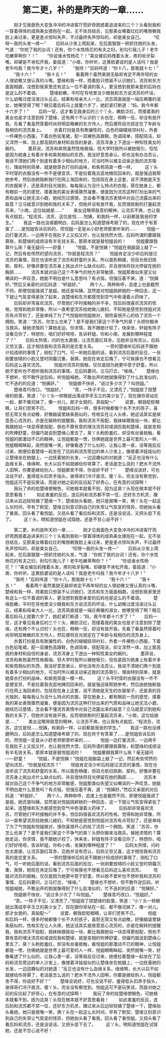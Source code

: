 # 　　第二更，补的是昨天的一章……
　　刚才见我面色大变急冲冲的冲进客厅而好奇困惑着追进来的三个丫头看到我和一穿着得体的成熟美女搂抱在一起，无不张目结舌，见那美女嘟着红红的嘴唇朝我脸上亲过来，更是差点惊叫失声，不过最终失声惊叫的，却是美女自己。
　　“哎呀～我的头发～疼～”
　　后妈从沙发上爬起来，在后面狠狠一把抓住她的头发，气道：“你抢了我的台词！还有，你个水性杨花的有夫之妇，别勾引我儿子！老牛吃嫩草啊你？！”
　　“你说谁水性杨花？！”美女被后妈拽着头发，疼的呲牙裂嘴，却硬是不肯松开我，委屈道：“小南，你听听，这黄脸婆说的是人话吗？我是老牛吗我？我今年才十八岁！”
　　“我呸！”后妈啐道：“你十八，那我就十七！”
　　“我十六！”
　　“我十五！”
　　看着两个虽然美貌无敌却肯定不再年轻的女人很幼稚又很认真的斗嘴，楚缘和我一样，捂着脸只想装不认识她们，流苏和东方面面相觑，没想到我家里还有这么一位不着调的客人，更没想到我那亲爱的后妈也是这么的不着调。
　　楚缘脸嫩，平时在背地里没少跟我和东方说流苏的坏话，什么幼稚过度活泼过头云云，结果和母亲大人一比，流苏简直就是一端庄典雅的淑女，她哪受得了啊？眼见着后妈马上就要六岁了，她赶紧打断道：“妈，我今年都十六岁了！”
　　后妈一怔，这才看见我身后的三个丫头，嫩脸泛红，而搂着我的美女也是才注意到除了楚缘，还有两个不认识的丫头也在，稍稍一怔，却没有放开我，先看了看虽然穿着时尚但明显稚嫩的东方怜人，然后便将目光锁定在了年龄与我相仿的流苏身上。
　　衣着打扮是具有欺骗性的，白色的蝴蝶结领衬衫，外套一件裸色小西服，下着白色铅笔裙，配一双裸色高跟鞋，色调简单，搭配简洁，却又浑然一体，加上那高挑的身材和自信的身姿，流苏浑身上下透出一种知性美女的婉约。
　　墨菲说，流苏和紫苑虽然性格极端，但大学时我所以被她吸引，恰恰是因为她身上有着许多和紫苑相似的东西，我没好意思承认，却也没有办法否认，我说不清她们两个到底有着多少相似的地方，可当时所以被主动亲近我的流苏吸引，理由特别简单，就是她穿衣打扮的品味，和紫苑简直一模一样。
　　这丫头平时穿的衣服没有一件不是便宜货，不是拉着我去逛地摊侃回来的，就是强迫我帮她参考，然后由她独断独行在网上淘回来的，包括现在身上这套，说不清她是天生的衣服架子，还是真的目光独到，每每我认为没什么特点的衣服，穿在她身上，都有眼前一亮的感觉，搂着我的美女表情骤然凝重，便是因为流苏这种打扮出来的气质和品味让她无法小觑，她经历过感情，怎会看不懂流苏表情中对自己流露出来的敌意？立马就意识到她和我的关系了，但她并没有放开我，反而很挑剔的打量起流苏来，“小南，这位姑娘是……”
　　美女这略带敌意的眼神，让流苏不爽，也让我有点尴尬，“程流苏，流苏，这位是悦……悦姨，和我妈一样，以前都是我爸的学生。”
　　我这一路也没琢磨明白，后妈是怎么知道楚缘考砸了的，现在终于有答案了……是悦姐告诉后妈的，而悦姐一定是从小舒老师那里听来的……
　　悦姐一边打量流苏，一边用手在我肚子上又掐又拧，也让我恍然大悟，后妈所谓的要跟我算账，和楚缘的成绩没有半毛钱关系，那原本就是替悦姐说的！
　　悦姐要跟我算什么账？毫无疑问——舒童！
　　“悦姐，不是悦姨！”悦姐在我脑袋上敲了一记，然后有些愕然的望向流苏，“你就是程流苏？”
　　悦姐肯定没少听后妈提过流苏的事情，现在也该听说了流苏和舒童的关系，所以面色稍缓，但目光依旧挑剔、犀利，好像非要在流苏身上挑出点什么缺点似的，并且很快将目光停留在她的胸部……
　　流苏本就对自己这个不争气的地方非常敏感，悦姐那类似失望又似嘲讽的一声叹息，她能不明白是什么意思吗？有点恼，但强压着不爽，道：“悦姨好。”然后又亲密的对后妈道：“轩姐好。”
　　两个人，两种称呼，态度上也是截然不同，即便悦姐强调了是姐，她还是叫姨，显然是对悦姐挑衅她的一种回击，这一下就让气氛变得紧张了起来，连楚缘和东方都感觉到空气中弥漫着火药味了。
　　后妈却非常喜欢流苏，尽管她们平时接触的并不多，但后妈很喜欢流苏的性格，觉得和她非常像，所以一直希望流苏给她做儿媳妇，不知她是感觉到悦姐对流苏有点苛刻了，还是单纯了为了气悦姐和悦姐做对，很欣喜很开心的给了流苏一个拥抱，笑道：“苏苏，你怎么也来了？是不是我们家这个不争气的臭丫头把你搬来当救兵，替她求情的？算她走运，你求情，我不跟她计较了，快来坐，轩姐有阵子没看见你了，特想你，咱们好好唠唠，告诉轩姐，你和小南，发展到哪种程度了？”
　　后妈太热情，问的也太直接，让流苏面红耳赤，见她并没有否认，后妈又惊又喜，这才相信我和流苏真的是恋爱关系。
　　一旁的楚缘听后妈说不跟她计较成绩的事情了，刚松了口气，可一听她后面的话，看到流苏后面的反应，一张刚要放晴的小脸又登时阴霾沉重，我猜，她现在肯定后悔了，宁可挨揍也不想看见后妈这么喜欢流苏。
　　悦姐对流苏的抵触，仅仅是因为她更中意于舒童，所以她不爱听也不想听我和流苏的事情，见后妈要问，立马打岔，“缘缘。”
　　楚缘也不想听，但不敢忤逆后妈，听悦姐喊她，不敢出声的她就像得到了什么批准似的，忙不迭的的应道：“悦姨好。”
　　悦姐做不快状，“说过多少次了？叫悦姐。”
　　楚缘乖巧改口，“悦姐好。”
　　“乖，一阵子不见，又漂亮了，”悦姐捏了捏楚缘的脸蛋，笑道：“小丫头一转眼就出落成亭亭玉立的美少女了，现在跟你哥站在一起，都不像兄妹了，像一对儿，郎才女貌的，真般配～”
　　说罢，朝我眨眨眼睛，让哥们苦笑不已。
　　悦姐和后妈一样，很多时候都像个长不大的孩子，喜怒无常又有点幼稚，好像脑袋里缺条筋似的，性格实在让人头疼，她这话其实是故意恶心流苏的，亦是在婉转的提醒我，我和流苏不般配，我妹妹跟我站一块，都比我跟她站一块显得更般配，倒也不算有意的埋汰流苏抑或调侃我和楚缘，就是变相的吹捧舒童，但偏巧就说到楚缘心里去了，臭丫头粉脸羞红，却没有丝毫抵触，看悦姐的那激动不已的眼神，让悦姐都是一愣，仿佛她就是世界上最可爱的人一样，悦姐眼睛眯起，突然抿嘴一笑，好像看透了什么似的，让我心里一紧，没等我反应过来，她便拉着楚缘一起坐在了后妈和流苏旁边的单人沙发上，像搂着洋娃娃似的让楚缘坐在她腿上，一边抚着她的长发，一边逗趣似的对她道：“反正也没有什么血缘关系，缘缘啊，长大以后不如就嫁给你哥算了，老话是怎么说的？肥水不流外人田啊，你要是嫁给别人，悦姐都舍不得，你说好不好？”
　　楚缘没说好，可也没说不好，羞得低头扣弄手指头，骇得哥们冷汗直流，傻丫头，完全没有察觉到，悦姐这可不是玩笑话，而是对她之前的反应起了好奇心，在有意的试探啊！
　　我玩了命的给楚缘使眼色，可她根本就看不到，因为这臭丫头现在根本就不好意思看我！
　　如此害羞的反应，连后妈和流苏都不禁一怔，还好东方机灵，蹭过来从后边轻轻捅了楚缘一下，楚缘抬头看她，她只是抿嘴一笑，俩丫头在一起这么长时间，早有了默契，楚缘立刻意识到自己的失常让气氛变的怪异，但她抬头看了看我，回头看了看悦姐，又扭头看了看后妈和流苏，还是没说话，又把头低下去了。
　　这丫头，明知道悦姐在试探她，还是不甘心说不好！

　　第二更，补的是昨天的一章……
　　刚才见我面色大变急冲冲的冲进客厅而好奇困惑着追进来的三个丫头看到我和一穿着得体的成熟美女搂抱在一起，无不张目结舌，见那美女嘟着红红的嘴唇朝我脸上亲过来，更是差点惊叫失声，不过最终失声惊叫的，却是美女自己。
　　“哎呀～我的头发～疼～”
　　后妈从沙发上爬起来，在后面狠狠一把抓住她的头发，气道：“你抢了我的台词！还有，你个水性杨花的有夫之妇，别勾引我儿子！老牛吃嫩草啊你？！”
　　“你说谁水性杨花？！”美女被后妈拽着头发，疼的呲牙裂嘴，却硬是不肯松开我，委屈道：“小南，你听听，这黄脸婆说的是人话吗？我是老牛吗我？我今年才十八岁！”
　　“我呸！”后妈啐道：“你十八，那我就十七！”
　　“我十六！”
　　“我十五！”
　　看着两个虽然美貌无敌却肯定不再年轻的女人很幼稚又很认真的斗嘴，楚缘和我一样，捂着脸只想装不认识她们，流苏和东方面面相觑，没想到我家里还有这么一位不着调的客人，更没想到我那亲爱的后妈也是这么的不着调。
　　楚缘脸嫩，平时在背地里没少跟我和东方说流苏的坏话，什么幼稚过度活泼过头云云，结果和母亲大人一比，流苏简直就是一端庄典雅的淑女，她哪受得了啊？眼见着后妈马上就要六岁了，她赶紧打断道：“妈，我今年都十六岁了！”
　　后妈一怔，这才看见我身后的三个丫头，嫩脸泛红，而搂着我的美女也是才注意到除了楚缘，还有两个不认识的丫头也在，稍稍一怔，却没有放开我，先看了看虽然穿着时尚但明显稚嫩的东方怜人，然后便将目光锁定在了年龄与我相仿的流苏身上。
　　衣着打扮是具有欺骗性的，白色的蝴蝶结领衬衫，外套一件裸色小西服，下着白色铅笔裙，配一双裸色高跟鞋，色调简单，搭配简洁，却又浑然一体，加上那高挑的身材和自信的身姿，流苏浑身上下透出一种知性美女的婉约。
　　墨菲说，流苏和紫苑虽然性格极端，但大学时我所以被她吸引，恰恰是因为她身上有着许多和紫苑相似的东西，我没好意思承认，却也没有办法否认，我说不清她们两个到底有着多少相似的地方，可当时所以被主动亲近我的流苏吸引，理由特别简单，就是她穿衣打扮的品味，和紫苑简直一模一样。
　　这丫头平时穿的衣服没有一件不是便宜货，不是拉着我去逛地摊侃回来的，就是强迫我帮她参考，然后由她独断独行在网上淘回来的，包括现在身上这套，说不清她是天生的衣服架子，还是真的目光独到，每每我认为没什么特点的衣服，穿在她身上，都有眼前一亮的感觉，搂着我的美女表情骤然凝重，便是因为流苏这种打扮出来的气质和品味让她无法小觑，她经历过感情，怎会看不懂流苏表情中对自己流露出来的敌意？立马就意识到她和我的关系了，但她并没有放开我，反而很挑剔的打量起流苏来，“小南，这位姑娘是……”
　　美女这略带敌意的眼神，让流苏不爽，也让我有点尴尬，“程流苏，流苏，这位是悦……悦姨，和我妈一样，以前都是我爸的学生。”
　　我这一路也没琢磨明白，后妈是怎么知道楚缘考砸了的，现在终于有答案了……是悦姐告诉后妈的，而悦姐一定是从小舒老师那里听来的……
　　悦姐一边打量流苏，一边用手在我肚子上又掐又拧，也让我恍然大悟，后妈所谓的要跟我算账，和楚缘的成绩没有半毛钱关系，那原本就是替悦姐说的！
　　悦姐要跟我算什么账？毫无疑问——舒童！
　　“悦姐，不是悦姨！”悦姐在我脑袋上敲了一记，然后有些愕然的望向流苏，“你就是程流苏？”
　　悦姐肯定没少听后妈提过流苏的事情，现在也该听说了流苏和舒童的关系，所以面色稍缓，但目光依旧挑剔、犀利，好像非要在流苏身上挑出点什么缺点似的，并且很快将目光停留在她的胸部……
　　流苏本就对自己这个不争气的地方非常敏感，悦姐那类似失望又似嘲讽的一声叹息，她能不明白是什么意思吗？有点恼，但强压着不爽，道：“悦姨好。”然后又亲密的对后妈道：“轩姐好。”
　　两个人，两种称呼，态度上也是截然不同，即便悦姐强调了是姐，她还是叫姨，显然是对悦姐挑衅她的一种回击，这一下就让气氛变得紧张了起来，连楚缘和东方都感觉到空气中弥漫着火药味了。
　　后妈却非常喜欢流苏，尽管她们平时接触的并不多，但后妈很喜欢流苏的性格，觉得和她非常像，所以一直希望流苏给她做儿媳妇，不知她是感觉到悦姐对流苏有点苛刻了，还是单纯了为了气悦姐和悦姐做对，很欣喜很开心的给了流苏一个拥抱，笑道：“苏苏，你怎么也来了？是不是我们家这个不争气的臭丫头把你搬来当救兵，替她求情的？算她走运，你求情，我不跟她计较了，快来坐，轩姐有阵子没看见你了，特想你，咱们好好唠唠，告诉轩姐，你和小南，发展到哪种程度了？”
　　后妈太热情，问的也太直接，让流苏面红耳赤，见她并没有否认，后妈又惊又喜，这才相信我和流苏真的是恋爱关系。
　　一旁的楚缘听后妈说不跟她计较成绩的事情了，刚松了口气，可一听她后面的话，看到流苏后面的反应，一张刚要放晴的小脸又登时阴霾沉重，我猜，她现在肯定后悔了，宁可挨揍也不想看见后妈这么喜欢流苏。
　　悦姐对流苏的抵触，仅仅是因为她更中意于舒童，所以她不爱听也不想听我和流苏的事情，见后妈要问，立马打岔，“缘缘。”
　　楚缘也不想听，但不敢忤逆后妈，听悦姐喊她，不敢出声的她就像得到了什么批准似的，忙不迭的的应道：“悦姨好。”
　　悦姐做不快状，“说过多少次了？叫悦姐。”
　　楚缘乖巧改口，“悦姐好。”
　　“乖，一阵子不见，又漂亮了，”悦姐捏了捏楚缘的脸蛋，笑道：“小丫头一转眼就出落成亭亭玉立的美少女了，现在跟你哥站在一起，都不像兄妹了，像一对儿，郎才女貌的，真般配～”
　　说罢，朝我眨眨眼睛，让哥们苦笑不已。
　　悦姐和后妈一样，很多时候都像个长不大的孩子，喜怒无常又有点幼稚，好像脑袋里缺条筋似的，性格实在让人头疼，她这话其实是故意恶心流苏的，亦是在婉转的提醒我，我和流苏不般配，我妹妹跟我站一块，都比我跟她站一块显得更般配，倒也不算有意的埋汰流苏抑或调侃我和楚缘，就是变相的吹捧舒童，但偏巧就说到楚缘心里去了，臭丫头粉脸羞红，却没有丝毫抵触，看悦姐的那激动不已的眼神，让悦姐都是一愣，仿佛她就是世界上最可爱的人一样，悦姐眼睛眯起，突然抿嘴一笑，好像看透了什么似的，让我心里一紧，没等我反应过来，她便拉着楚缘一起坐在了后妈和流苏旁边的单人沙发上，像搂着洋娃娃似的让楚缘坐在她腿上，一边抚着她的长发，一边逗趣似的对她道：“反正也没有什么血缘关系，缘缘啊，长大以后不如就嫁给你哥算了，老话是怎么说的？肥水不流外人田啊，你要是嫁给别人，悦姐都舍不得，你说好不好？”
　　楚缘没说好，可也没说不好，羞得低头扣弄手指头，骇得哥们冷汗直流，傻丫头，完全没有察觉到，悦姐这可不是玩笑话，而是对她之前的反应起了好奇心，在有意的试探啊！
　　我玩了命的给楚缘使眼色，可她根本就看不到，因为这臭丫头现在根本就不好意思看我！
　　如此害羞的反应，连后妈和流苏都不禁一怔，还好东方机灵，蹭过来从后边轻轻捅了楚缘一下，楚缘抬头看她，她只是抿嘴一笑，俩丫头在一起这么长时间，早有了默契，楚缘立刻意识到自己的失常让气氛变的怪异，但她抬头看了看我，回头看了看悦姐，又扭头看了看后妈和流苏，还是没说话，又把头低下去了。
　　这丫头，明知道悦姐在试探她，还是不甘心说不好！
